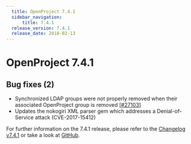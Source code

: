```yaml
---
  title: OpenProject 7.4.1
  sidebar_navigation:
      title: 7.4.1
  release_version: 7.4.1
  release_date: 2018-02-13
---
```


# OpenProject 7.4.1

## Bug fixes (2)

  - Synchronized LDAP groups were not properly removed when their
    associated OpenProject group is removed
    \[[#27103](https://community.openproject.org/wp/27103)\]
  - Updates the nokogiri XML parser gem which addresses a
    Denial-of-Service attack (CVE-2017-15412)

For further information on the 7.4.1 release, please refer to
the [Changelog v7.4.1](https://community.openproject.org/versions/855) 
or take a look at
[GitHub](https://github.com/opf/openproject/tree/v7.4.1).


